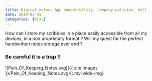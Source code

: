 ```yaml
---
title: Digital notes, App compatibility, company policies, hell
date: 2019-03-31
categories: [misc]
---
```


How can I store my scribbles in a place easily accessible from all my devices, in a non proprietary format ?
Will my quest for the perfect handwritten notes storage ever end ?

### Be careful it is a trap !!

![Pain_Of_Keeping_Notes.svg]({{ site.images }}/Pain_Of_Keeping_Notes.svg){:.my-wide-img}
